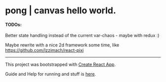 # pong | canvas hello world.

#### TODOs:

Better state handling instead of the current var-chaos - maybe with redux :)

Maybe rewrite with a nice 2d framework some time, like
https://github.com/Izzimach/react-pixi
___

This project was bootstrapped with [Create React App](https://github.com/facebookincubator/create-react-app).

Guide and Help for running and stuff is [here](https://github.com/facebookincubator/create-react-app/blob/master/packages/react-scripts/template/README.md).
